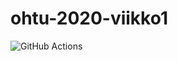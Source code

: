 # ohtu-2020-viikko1

![GitHub Actions](https://github.com/olenleo/ohtu-2020-viikko1/workflows/Java%20CI%20with%20Gradle/badge.svg)

